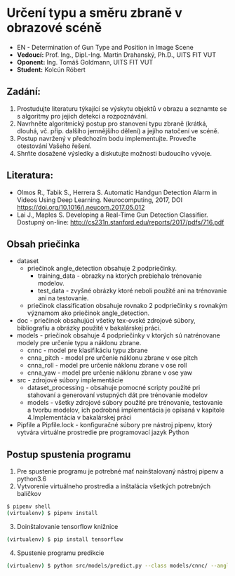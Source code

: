 # Určení typu a směru zbraně v obrazové scéně
* EN - Determination of Gun Type and Position in Image Scene
* **Vedoucí:** Prof. Ing., Dipl.-Ing. Martin Drahanský, Ph.D., UITS FIT VUT
* **Oponent:** Ing. Tomáš Goldmann, UITS FIT VUT
* **Student:** Kolcún Róbert

## Zadání:
1. Prostudujte literaturu týkající se výskytu objektů v obrazu a seznamte se s algoritmy pro jejich detekci a rozpoznávání.
2. Navrhněte algoritmický postup pro stanovení typu zbraně (krátká, dlouhá, vč. příp. dalšího jemnějšího dělení) a jejího natočení ve scéně.
3. Postup navržený v předchozím bodu implementujte. Proveďte otestování Vašeho řešení.
4. Shrňte dosažené výsledky a diskutujte možnosti budoucího vývoje.

## Literatura:
* Olmos R., Tabik S., Herrera S. Automatic Handgun Detection Alarm in Videos Using Deep Learning. Neurocomputing, 2017, DOI https://doi.org/10.1016/j.neucom.2017.05.012
* Lai J., Maples S. Developing a Real-Time Gun Detection Classifier. Dostupný on-line: http://cs231n.stanford.edu/reports/2017/pdfs/716.pdf

## Obsah priečinka
* dataset
    * priečinok angle\_detection obsahuje 2 podpriečinky.
        * training_data - obrazky na ktorých prebiehalo trénovanie modelov.
        * test_data - zvyšné obrázky ktoré neboli použité ani na trénovanie ani na testovanie.
    * priečinok classification obsahuje rovnako 2 podpriečinky s rovnakým významom ako priečinok angle\_detection.
* doc - priečinok obsahujúci všetky tex-ovské zdrojové súbory, bibliografiu a obrázky použité v bakalárskej práci.
* models - priečinok obsahuje 4 podpriečinky v ktorých sú natrénovane modely pre určenie typu a náklonu zbrane.
    * cnnc - model pre klasifikáciu typu zbrane
    * cnna\_pitch - model pre určenie náklonu zbrane v ose pitch
    * cnna\_roll - model pre určenie náklonu zbrane v ose roll
    * cnna\_yaw - model pre určenie náklonu zbrane v ose yaw
* src - zdrojové súbory implementácie
    * dataset\_processing - obsahuje pomocné scripty použité pri stahovaní a generovaní vstupných dát pre trénovanie modelov
    * models - všetky zdrojové súbory použité pre trénovanie, testovanie a tvorbu modelov, ich podrobná  implementácia je opísaná v kapitole 4.Implementácia v bakalárskej práci
* Pipfile a Pipfile.lock - konfiguračné súbory pre nástroj pipenv, ktorý vytvára virtuálne prostredie pre programovací jazyk Python

## Postup spustenia programu
1. Pre spustenie programu je potrebné mať nainštalovaný nástroj pipenv a python3.6
2. Vytvorenie virtuálneho prostredia a inštalácia všetkých potrebných balíčkov
```bash
$ pipenv shell
(virtualenv) $ pipenv install
```
3. Doinštalovanie tensorflow knižnice
```bash
(virtualenv) $ pip install tensorflow
```
4. Spustenie programu predikcie
```bash
(virtualenv) $ python src/models/predict.py --class models/cnnc/ --anglep models/cnna_pitch/ --angler models/cnna_roll/ --angley models/cnna_yaw/ --image path_to_image
```
